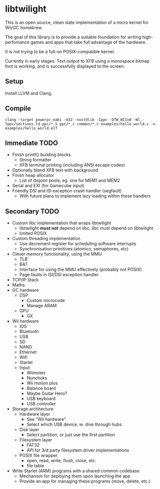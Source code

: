 # libtwilight

This is an open source, clean slate implementation of a micro kernel for Wii/GC homebrew.

The goal of this library is to provide a suitable foundation for writing high-perfomance games and apps that take full advantage of the hardware.

It is not trying to be a full-on POSIX-compatible kernel.

Currently in early stages. Text output to XFB using a monospace bitmap font is working, and is successfully displayed to the screen.

## Setup

Install LLVM and Clang.

## Compile

`clang -target powerpc-eabi -m32 -nostdlib -Ippc -DTW_WII=0 -Wl,-Tppc/sections.ld ppc/*.S ppc/*.c common/*.c examples/hello_world.c -o examples/hello_world.elf`

## Immediate TODO

- Finish printf() building blocks
	- String formatter
	- XFB terminal printing (including ANSI escape codes)
- Optionally blend XFB text with background
- Finish heap allocator
	- List of disjoint pools, eg. one for MEM1 and MEM2
- Serial and EXI (for Gamecube input)
- Friendly DSI and ISI exception crash handler (segfault)
	- With future plans to implement lazy loading within these handlers

## Secondary TODO

- Custom libc implementation that wraps libtwilight
	- libtwilight **must not** depend on libc, libc must depend on libtwilight
	- limited POSIX
- Custom threading implementation
	- Use decrement register for scheduling software interrupts
	- Synchronisation primitives (atomics, semaphores, etc)
- Clever memory functionality, using the MMU
	- TLB
	- BAT
	- Interface for using the MMU effectively (probably not POSIX)
	- Page faults in ISI/DSI exception handler
- TCP/IP Stack
- Maths
- GC hardware
	- DSP
		- Custom microcode
		- Manage ARAM
	- GPU
		- GX
- Wii hardware
	- IOS
	- Bluetooth
	- USB
	- SD
	- NAND
	- Ethernet
	- Wifi
	- Starlet
	- Input
		- Wiimotes
		- Nunchuks
		- Wii motion plus
		- Balance board
		- Maybe Guitar Hero?
		- USB keyboard
		- USB controller
- Storage architecture
	- Hardware layer
		- See "Wii hardware"
		- Select which USB device, ie. dive through hubs
	- Disk layer
		- Select partition, or just use the first partition
	- Filesystem layer
		- FAT32
		- API for 3rd party filesystem driver implementations
	- POSIX file wrapper
		- open, read, write, flush, close, etc.
		- file table
- Write Starlet (ARM) programs with a shared common codebase
	- Mechanism for deploying them upon launching the app
	- Provide an app for managing these programs (move, delete, etc.)
